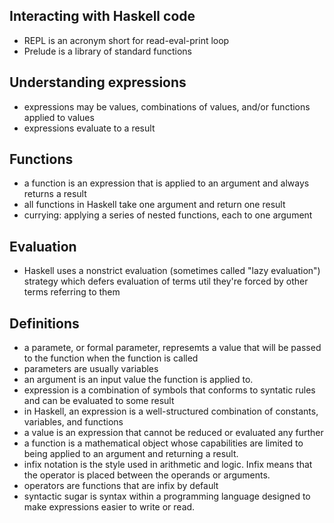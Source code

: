 ## Interacting with Haskell code
- REPL is an acronym short for read-eval-print loop
- Prelude is a library of standard functions

## Understanding expressions
- expressions may be values, combinations of values, and/or functions applied to values
- expressions evaluate to a result

## Functions
- a function is an expression that is applied to an argument and always returns a result
- all functions in Haskell take one argument and return one result
- currying: applying a series of nested functions, each to one argument

## Evaluation
- Haskell uses a nonstrict evaluation (sometimes called "lazy evaluation") strategy which defers evaluation of terms util they're forced by other terms referring to them

## Definitions
- a paramete, or formal parameter, represemts a value that will be passed to the function when the function is called
- parameters are usually variables
- an argument is an input value the function is applied to.
- expression is a combination of symbols that conforms to syntatic rules and can be evaluated to some result
- in Haskell, an expression is a well-structured combination of constants, variables, and functions
- a value is an expression that cannot be reduced or evaluated any further
- a function is a mathematical object whose capabilities are limited to being applied to an argument and returning a result.
- infix notation is the style used in arithmetic and logic. Infix means that the operator is placed between the operands or arguments.
- operators are functions that are infix by default
- syntactic sugar is syntax within a programming language designed to make expressions easier to write or read.